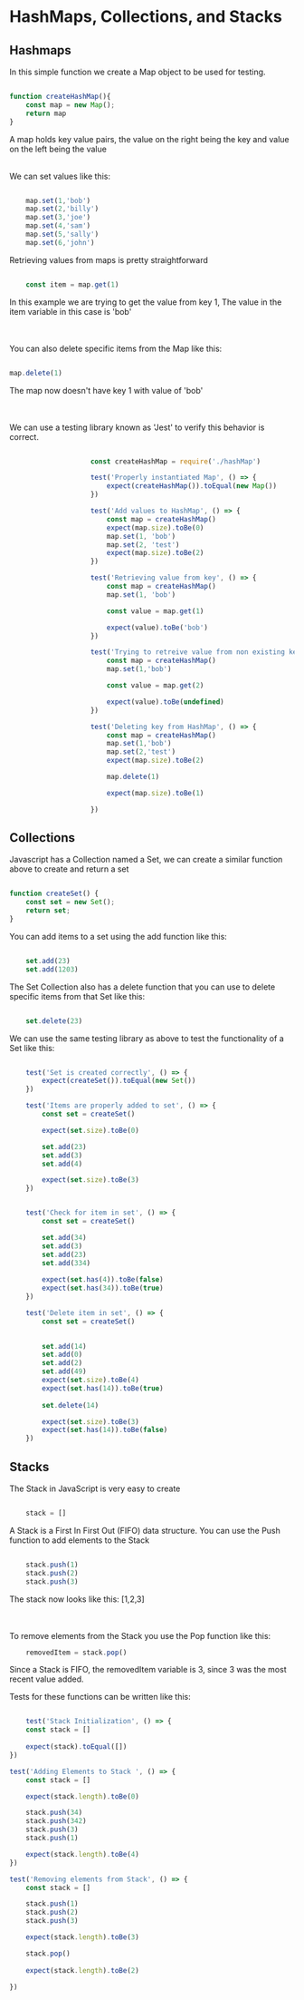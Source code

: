 # HashMaps, Collections, and Stacks


## Hashmaps
In this simple function we create a Map object to be used for testing.
``` Javascript

function createHashMap(){
    const map = new Map();
    return map
}


```


A map holds key value pairs, the value on the right being the key and value on the left being the value


\
We can set values like this:

``` Javascript

    map.set(1,'bob')
    map.set(2,'billy')
    map.set(3,'joe')
    map.set(4,'sam')
    map.set(5,'sally')
    map.set(6,'john')


```


Retrieving values from maps is pretty straightforward 

``` Javascript

    const item = map.get(1)


```
In this example we are trying to get the value from key 1,
The value in the item variable in this case is 'bob'



\
\
You can also delete specific items from the Map like this:


``` Javascript

map.delete(1)

```
The map now doesn't have key 1 with value of 'bob'


\
\
We can use a testing library known as 'Jest' to verify this behavior is correct.

``` Javascript

                    const createHashMap = require('./hashMap')

                    test('Properly instantiated Map', () => {
                        expect(createHashMap()).toEqual(new Map())
                    })

                    test('Add values to HashMap', () => {
                        const map = createHashMap()
                        expect(map.size).toBe(0)
                        map.set(1, 'bob')
                        map.set(2, 'test')
                        expect(map.size).toBe(2)
                    })

                    test('Retrieving value from key', () => {
                        const map = createHashMap()
                        map.set(1, 'bob')

                        const value = map.get(1)

                        expect(value).toBe('bob')
                    })

                    test('Trying to retreive value from non existing key ', () => {
                        const map = createHashMap()
                        map.set(1,'bob')

                        const value = map.get(2)

                        expect(value).toBe(undefined)
                    })

                    test('Deleting key from HashMap', () => {
                        const map = createHashMap()
                        map.set(1,'bob')
                        map.set(2,'test')
                        expect(map.size).toBe(2)

                        map.delete(1)

                        expect(map.size).toBe(1)

                    })

```


## Collections

Javascript has a Collection named a Set, we can create a similar function above to create and return a set 

``` Javascript

function createSet() {
    const set = new Set();
    return set;
}


```

You can add items to a set using the add function like this: 

``` Javascript

    set.add(23)
    set.add(1203)


```

The Set Collection also has a delete function that you can use to delete specific items from that Set like this: 

``` Javascript

    set.delete(23)

```

We can use the same testing library as above to test the functionality of a Set like this: 

```Javascript

    test('Set is created correctly', () => {
        expect(createSet()).toEqual(new Set())
    })

    test('Items are properly added to set', () => {
        const set = createSet()

        expect(set.size).toBe(0)

        set.add(23)
        set.add(3)
        set.add(4)

        expect(set.size).toBe(3)
    })


    test('Check for item in set', () => {
        const set = createSet()

        set.add(34)
        set.add(3)
        set.add(23)
        set.add(334)
        
        expect(set.has(4)).toBe(false)
        expect(set.has(34)).toBe(true)
    })

    test('Delete item in set', () => {
        const set = createSet()

        
        set.add(14)
        set.add(0)
        set.add(2)
        set.add(49)
        expect(set.size).toBe(4)
        expect(set.has(14)).toBe(true)
        
        set.delete(14)

        expect(set.size).toBe(3)
        expect(set.has(14)).toBe(false)
    })

```

## Stacks

The Stack in JavaScript is very easy to create

``` Javascript

    stack = []


```

A Stack is a First In First Out (FIFO) data structure. You can use the Push function to add elements to the Stack

``` Javascript

    stack.push(1)
    stack.push(2)
    stack.push(3)

```

The stack now looks like this: [1,2,3]

\
\
To remove elements from the Stack you use the Pop function like this:

```Javascript
    removedItem = stack.pop()

```
Since a Stack is FIFO, the removedItem variable is 3, since 3 was the most recent value added. 


Tests for these functions can be written like this:

``` Javascript

    test('Stack Initialization', () => {
    const stack = []
    
    expect(stack).toEqual([])
})

test('Adding Elements to Stack ', () => {
    const stack = []

    expect(stack.length).toBe(0)

    stack.push(34)
    stack.push(342)
    stack.push(3)
    stack.push(1)

    expect(stack.length).toBe(4)
})

test('Removing elements from Stack', () => {
    const stack = []

    stack.push(1)
    stack.push(2)
    stack.push(3)

    expect(stack.length).toBe(3)

    stack.pop()
    
    expect(stack.length).toBe(2)
    
})

```